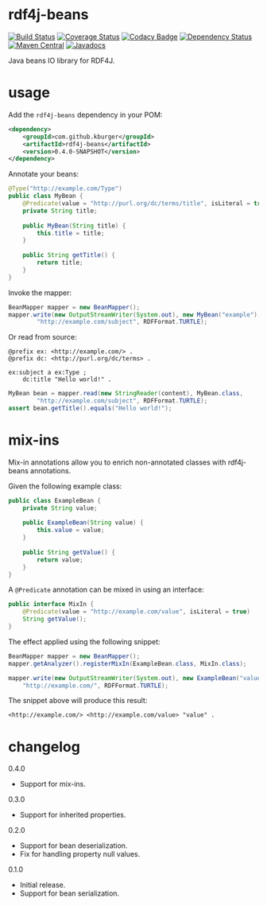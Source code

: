 # rdf4j-beans
[![Build Status](https://travis-ci.org/kburger/rdf4j-beans.svg?branch=develop)](https://travis-ci.org/kburger/rdf4j-beans)
[![Coverage Status](https://coveralls.io/repos/github/kburger/rdf4j-beans/badge.svg?branch=develop)](https://coveralls.io/github/kburger/rdf4j-beans?branch=develop)
[![Codacy Badge](https://api.codacy.com/project/badge/Grade/05b1b8037272416a8d925ec2ce160d54)](https://www.codacy.com/app/burger/rdf4j-beans?utm_source=github.com&amp;utm_medium=referral&amp;utm_content=kburger/rdf4j-beans&amp;utm_campaign=Badge_Grade)
[![Dependency Status](https://www.versioneye.com/user/projects/58c674c662d60200434c7ef9/badge.svg?style=flat-square)](https://www.versioneye.com/user/projects/58c674c662d60200434c7ef9)
[![Maven Central](https://img.shields.io/maven-central/v/com.github.kburger/rdf4j-beans.svg)](https://search.maven.org/#search%7Cga%7C1%7Cg%3A%22com.github.kburger%22%20a%3A%22rdf4j-beans%22)
[![Javadocs](https://javadoc.io/badge/com.github.kburger/rdf4j-beans.svg)](https://javadoc.io/doc/com.github.kburger/rdf4j-beans)

Java beans IO library for RDF4J.

# usage
Add the `rdf4j-beans` dependency in your POM:
```xml
<dependency>
    <groupId>com.github.kburger</groupId>
    <artifactId>rdf4j-beans</artifactId>
    <version>0.4.0-SNAPSHOT</version>
</dependency>
```

Annotate your beans:
```java
@Type("http://example.com/Type")
public class MyBean {
    @Predicate(value = "http://purl.org/dc/terms/title", isLiteral = true)
    private String title;
    
    public MyBean(String title) {
        this.title = title;
    }
    
    public String getTitle() {
        return title;
    }
}
```

Invoke the mapper:
```java
BeanMapper mapper = new BeanMapper();
mapper.write(new OutputStreamWriter(System.out), new MyBean("example"),
        "http://example.com/subject", RDFFormat.TURTLE);
```

Or read from source:
```
@prefix ex: <http://example.com/> .
@prefix dc: <http://purl.org/dc/terms> .

ex:subject a ex:Type ;
    dc:title "Hello world!" .
```

```java
MyBean bean = mapper.read(new StringReader(content), MyBean.class,
        "http://example.com/subject", RDFFormat.TURTLE);
assert bean.getTitle().equals("Hello world!");
```

# mix-ins
Mix-in annotations allow you to enrich non-annotated classes with rdf4j-beans annotations. 

Given the following example class:
```java
public class ExampleBean {
    private String value;
    
    public ExampleBean(String value) {
        this.value = value;
    }
    
    public String getValue() {
        return value;
    }
}
```

A `@Predicate` annotation can be mixed in using an interface:
```java
public interface MixIn {
    @Predicate(value = "http://example.com/value", isLiteral = true)
    String getValue();
}
```

The effect applied using the following snippet:
```java
BeanMapper mapper = new BeanMapper();
mapper.getAnalyzer().registerMixIn(ExampleBean.class, MixIn.class);

mapper.write(new OutputStreamWriter(System.out), new ExampleBean("value"),
    "http://example.com/", RDFFormat.TURTLE);
```

The snippet above will produce this result:
```
<http://example.com/> <http://example.com/value> "value" .
```

# changelog
0.4.0
- Support for mix-ins.

0.3.0
- Support for inherited properties.

0.2.0
- Support for bean deserialization.
- Fix for handling property null values. 

0.1.0
- Initial release.
- Support for bean serialization.
